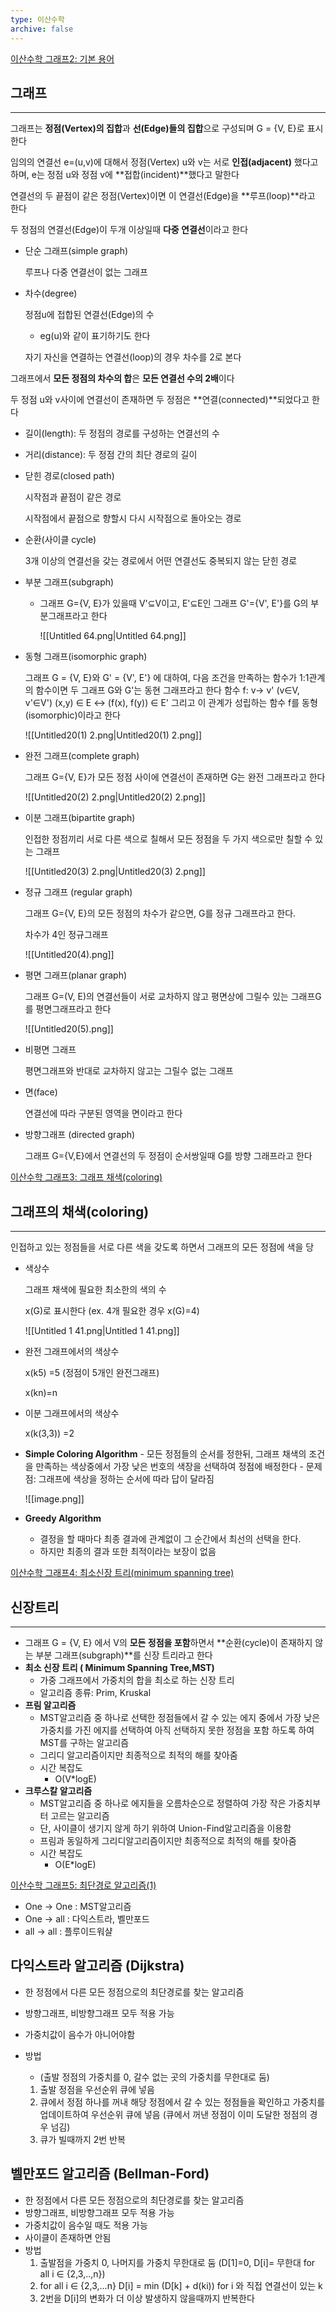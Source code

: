 ```yaml
---
type: 이산수학
archive: false
---
```

[이산수학 그래프2: 기본 용어](https://youtu.be/NIqQG3d-d5w)

## 그래프

---

그래프는 **정점(Vertex)의 집합**과 **선(Edge)들의 집합**으로 구성되며 G = {V, E}로 표시한다

임의의 연결선 e=(u,v)에 대해서 정점(Vertex) u와 v는 서로 **인접(adjacent)** 했다고 하며, e는 정점 u와 정점 v에 **접합(incident)**했다고 말한다

연결선의 두 끝점이 같은 정점(Vertex)이면 이 연결선(Edge)을 **루프(loop)**라고 한다

두 정점의 연결선(Edge)이 두개 이상일때 **다중 연결선**이라고 한다

- 단순 그래프(simple graph)
    
    루프나 다중 연결선이 없는 그래프
    
- 차수(degree)
    
    정점u에 접합된 연결선(Edge)의 수
    
    - eg(u)와 같이 표기하기도 한다
    
    자기 자신을 연결하는 연결선(loop)의 경우 차수를 2로 본다
    

그래프에서 **모든 정점의 차수의 합**은 **모든 연결선 수의 2배**이다

두 정점 u와 v사이에 연결선이 존재하면 두 정점은 **연결(connected)**되었다고 한다

- 길이(length): 두 정점의 경로를 구성하는 연결선의 수
- 거리(distance): 두 정점 간의 최단 경로의 길이
- 닫힌 경로(closed path)
    
    시작점과 끝점이 같은 경로
    
    시작점에서 끝점으로 향할시 다시 시작점으로 돌아오는 경로
    
- 순환(사이클 cycle)
    
    3개 이상의 연결선을 갖는 경로에서 어떤 연결선도 중복되지 않는 닫힌 경로
    
- 부분 그래프(subgraph)
    - 그래프 G={V, E}가 있을때 V'⊆V이고, E'⊆E인 그래프 G'={V', E'}를 G의 부분그래프라고 한다
        
        ![[Untitled 64.png|Untitled 64.png]]
        
- 동형 그래프(isomorphic graph)
    
    그래프 G = {V, E}와 G' = {V', E'} 에 대하여, 다음 조건을 만족하는 함수가 1:1관계의 함수이면 두 그래프 G와 G'는 동현 그래프라고 한다 함수 f: v→ v' (v∈V, v'∈V') (x,y) ∈ E ↔ (f(x), f(y)) ∈ E' 그리고 이 관계가 성립하는 함수 f를 동형(isomorphic)이라고 한다
    
    ![[Untitled20(1) 2.png|Untitled20(1) 2.png]]
    
- 완전 그래프(complete graph)
    
    그래프 G={V, E}가 모든 정점 사이에 연결선이 존재하면 G는 완전 그래프라고 한다
    
    ![[Untitled20(2) 2.png|Untitled20(2) 2.png]]
    
- 이분 그래프(bipartite graph)
    
    인접한 정점끼리 서로 다른 색으로 칠해서 모든 정점을 두 가지 색으로만 칠할 수 있는 그래프
    
    ![[Untitled20(3) 2.png|Untitled20(3) 2.png]]
    
- 정규 그래프 (regular graph)
    
    그래프 G={V, E}의 모든 정점의 차수가 같으면, G를 정규 그래프라고 한다.
    
    차수가 4인 정규그래프
    
    ![[Untitled20(4).png]]
    
- 평면 그래프(planar graph)
    
    그래프 G=(V, E)의 연결선들이 서로 교차하지 않고 평면상에 그릴수 있는 그래프G를 평면그래프라고 한다
    
    ![[Untitled20(5).png]]
    
- 비평면 그래프
    
    평면그래프와 반대로 교차하지 않고는 그릴수 없는 그래프
    
- 면(face)
    
    연결선에 따라 구분된 영역을 면이라고 한다
    
- 방향그래프 (directed graph)
    
    그래프 G={V,E}에서 연결선의 두 정점이 순서쌍일때 G를 방향 그래프라고 한다
    
      
    

[이산수학 그래프3: 그래프 채색(coloring)](https://youtu.be/DsH0_R_OH_k)

## 그래프의 채색(coloring)

---

인접하고 있는 정점들을 서로 다른 색을 갖도록 하면서 그래프의 모든 정점에 색을 당

- 색상수
    
    그래프 채색에 필요한 최소한의 색의 수
    
    x(G)로 표시한다 (ex. 4개 필요한 경우 x(G)=4)
    
    ![[Untitled 1 41.png|Untitled 1 41.png]]
    
- 완전 그래프에서의 색상수
    
    x(k5) =5 (정점이 5개인 완전그래프)
    
    x(kn)=n
    
- 이분 그래프에서의 색상수
    
    x(k(3,3)) =2
    
- **Simple Coloring Algorithm** - 모든 정점들의 순서를 정한뒤, 그래프 채색의 조건을 만족하는 색상중에서 가장 낮은 번호의 색장을 선택하여 정점에 배정한다 - 문제점: 그래프에 색상을 정하는 순서에 따라 답이 달라짐
    
    ![[image.png]]
    
- **Greedy Algorithm**
    
    - 결정을 할 때마다 최종 결과에 관계없이 그 순간에서 최선의 선택을 한다.
    - 하지만 최종의 결과 또한 최적이라는 보장이 없음
    
      
    

[이산수학 그래프4: 최소신장 트리(minimum spanning tree)](https://youtu.be/NG-GNfSaf9c)

## 신장트리

---

- 그래프 G = {V, E} 에서 V의 **모든 정점을 포함**하면서 **순환(cycle)이 존재하지 않는 부분 그래프(subgraph)**를 신장 트리라고 한다
- **최소 신장 트리 ( Minimum Spanning Tree,MST)**
    - 가중 그래프에서 가중치의 합을 최소로 하는 신장 트리
    - 알고리즘 종류: Prim, Kruskal
- **프림 알고리즘**
    - MST알고리즘 중 하나로 선택한 정점들에서 갈 수 있는 에지 중에서 가장 낮은 가중치를 가진 에지를 선택하여 아직 선택하지 못한 정점을 포함 하도록 하여 MST를 구하는 알고리즘
    - 그리디 알고리즘이지만 최종적으로 최적의 해를 찾아줌
    - 시간 복잡도
        - O(V*logE)
- **크루스칼 알고리즘**
    - MST알고리즘 중 하나로 에지들을 오름차순으로 정렬하여 가장 작은 가중치부터 고르는 알고리즘
    - 단, 사이클이 생기지 않게 하기 위하여 Union-Find알고리즘을 이용함
    - 프림과 동일하게 그리디알고리즘이지만 최종적으로 최적의 해를 찾아줌
    - 시간 복잡도
        - O(E*logE)

  

[이산수학 그래프5: 최단경로 알고리즘(1)](https://youtu.be/IbFHEOpSvAI)

- One → One : MST알고리즘
- One → all : 다익스트라, 벨만포드
- all → all : 플루이드워샬

## 다익스트라 알고리즘 (Dijkstra)

- 한 정점에서 다른 모든 정점으로의 최단경로를 찾는 알고리즘
- 방향그래프, 비방향그래프 모두 적용 가능
- 가중치값이 음수가 아니어야함
- 방법
    
    - (출발 정점의 가중치를 0, 갈수 없는 곳의 가중치를 무한대로 둠)
    
    1. 출발 정점을 우선순위 큐에 넣음
    2. 큐에서 정점 하나를 꺼내 해당 정점에서 갈 수 있는 정점들을 확인하고 가중치를 업데이트하여 우선순위 큐에 넣음 (큐에서 꺼낸 정점이 이미 도달한 정점의 경우 넘김)
    3. 큐가 빌때까지 2번 반복

## 벨만포드 알고리즘 (Bellman-Ford)

- 한 정점에서 다른 모든 정점으로의 최단경로를 찾는 알고리즘
- 방향그래프, 비방향그래프 모두 적용 가능
- 가중치값이 음수일 때도 적용 가능
- 사이클이 존재하면 안됨
- 방법
    1. 출발점을 가중치 0, 나머지를 가중치 무한대로 둠 (D[1]=0, D[i]= 무한대 for all i ∈ {2,3,..,n})
    2. for all i ∈ {2,3,...n} D[i] = min (D[k] + d(ki)) for i 와 직접 연결선이 있는 k
    3. 2번을 D[i]의 변화가 더 이상 발생하지 않을때까지 반복한다